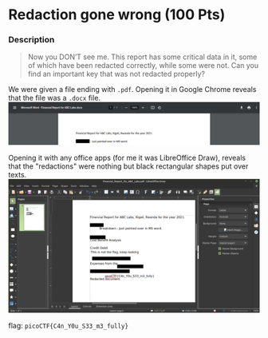# Redaction gone wrong (100 Pts)

### Description
> Now you DON’T see me. This report has some critical data in it, some of which have been redacted correctly, while some were not. Can you find an important key that was not redacted properly?

We were given a file ending with `.pdf`. Opening it in Google Chrome reveals that the file was a `.docx` file. 
![Opening the file in Chrome](chrome.png)

Opening it with any office apps (for me it was LibreOffice Draw), reveals that the "redactions" were nothing but black rectangular shapes put over texts. 
![Opening the file in LibreOffice Draw](libredraw.png)

flag: `picoCTF{C4n_Y0u_S33_m3_fully}`
